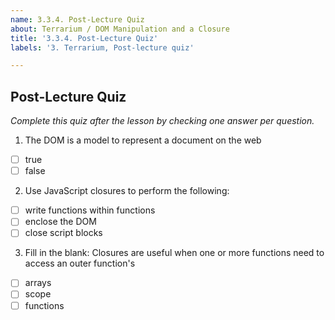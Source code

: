 ```yaml
---
name: 3.3.4. Post-Lecture Quiz
about: Terrarium / DOM Manipulation and a Closure
title: '3.3.4. Post-Lecture Quiz'
labels: '3. Terrarium, Post-lecture quiz'

---
```

## Post-Lecture Quiz

*Complete this quiz after the lesson by checking one answer per question.*

1. The DOM is a model to represent a document on the web

- [ ] true
- [ ] false

2. Use JavaScript closures to perform the following:

- [ ] write functions within functions
- [ ] enclose the DOM
- [ ] close script blocks

3. Fill in the blank: Closures are useful when one or more functions need to access an outer function's

- [ ] arrays
- [ ] scope
- [ ] functions
